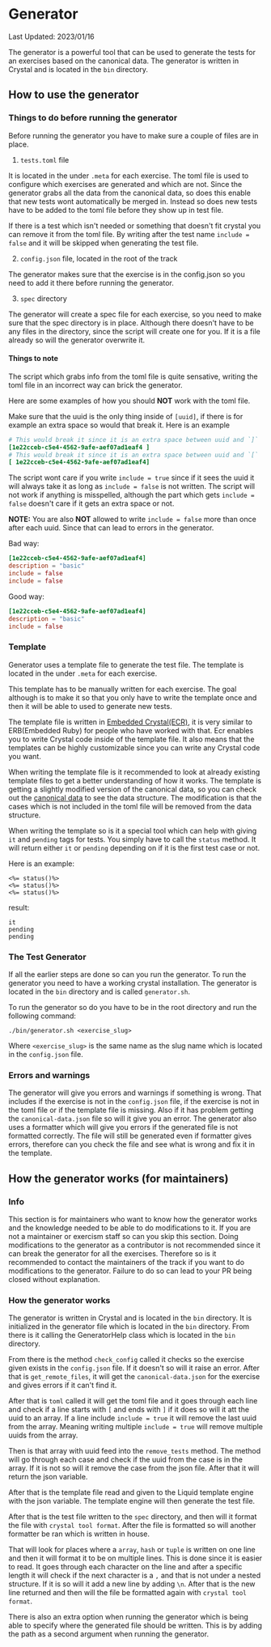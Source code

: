 # Generator

Last Updated: 2023/01/16

The generator is a powerful tool that can be used to generate the tests for an exercises based on the canonical data.
The generator is written in Crystal and is located in the `bin` directory.

## How to use the generator

### Things to do before running the generator

Before running the generator you have to make sure a couple of files are in place.

1. `tests.toml` file

It is located in the under `.meta` for each exercise.
The toml file is used to configure which exercises are generated and which are not.
Since the generator grabs all the data from the canonical data, so does this enable that new tests wont automatically be merged in.
Instead so does new tests have to be added to the toml file before they show up in test file.

If there is a test which isn't needed or something that doesn't fit crystal you can remove it from the toml file.
By writing after the test name `include = false` and it will be skipped when generating the test file.

2. `config.json` file, located in the root of the track

The generator makes sure that the exercise is in the config.json so you need to add it there before running the generator.

3. `spec` directory

The generator will create a spec file for each exercise, so you need to make sure that the spec directory is in place.
Although there doesn't have to be any files in the directory, since the script will create one for you.
If it is a file already so will the generator overwrite it.

#### Things to note

The script which grabs info from the toml file is quite sensative, writing the toml file in an incorrect way can brick the generator.

Here are some examples of how you should **NOT** work with the toml file.

Make sure that the uuid is the only thing inside of `[uuid]`, if there is for example an extra space so would that break it.
Here is an example

```toml
# This would break it since it is an extra space between uuid and `]`
[1e22cceb-c5e4-4562-9afe-aef07ad1eaf4 ]
# This would break it since it is an extra space between uuid and `[`
[ 1e22cceb-c5e4-4562-9afe-aef07ad1eaf4]
```

The script wont care if you write `include = true` since if it sees the uuid it will always take it as long as `include = false` is not written.
The script will not work if anything is misspelled, although the part which gets `include = false` doesn't care if it gets an extra space or not.

**NOTE:**
You are also **NOT** allowed to write `include = false` more than once after each uuid.
Since that can lead to errors in the generator.

Bad way:

```toml
[1e22cceb-c5e4-4562-9afe-aef07ad1eaf4]
description = "basic"
include = false
include = false
```

Good way:

```toml
[1e22cceb-c5e4-4562-9afe-aef07ad1eaf4]
description = "basic"
include = false
```

### Template

Generator uses a template file to generate the test file.
The template is located in the under `.meta` for each exercise.

This template has to be manually written for each exercise.
The goal although is to make it so that you only have to write the template once and then it will be able to used to generate new tests.

The template file is written in [Embedded Crystal(ECR)][ecr], it is very similar to ERB(Embedded Ruby) for people who have worked with that.
Ecr enables you to write Crystal code inside of the template file.
It also means that the templates can be highly customizable since you can write any Crystal code you want.

When writing the template file is it recommended to look at already existing template files to get a better understanding of how it works.
The template is getting a slightly modified version of the canonical data, so you can check out the [canonical data][canonical data] to see the data structure.
The modification is that the cases which is not included in the toml file will be removed from the data structure.

When writing the template so is it a special tool which can help with giving `it` and `pending` tags for tests.
You simply have to call the `status` method.
It will return either `it` or `pending` depending on if it is the first test case or not.

Here is an example:

```crystal
<%= status()%>
<%= status()%>
<%= status()%>
```

result:

```
it
pending
pending
```

### The Test Generator

If all the earlier steps are done so can you run the generator.
To run the generator you need to have a working crystal installation.
The generator is located in the `bin` directory and is called `generator.sh`.

To run the generator so do you have to be in the root directory and run the following command:

```shell
./bin/generator.sh <exercise_slug>
```

Where `<exercise_slug>` is the same name as the slug name which is located in the `config.json` file.

### Errors and warnings

The generator will give you errors and warnings if something is wrong.
That includes if the exercise is not in the `config.json` file, if the exercise is not in the toml file or if the template file is missing.
Also if it has problem getting the `canonical-data.json` file so will it give you an error.
The generator also uses a formatter which will give you errors if the generated file is not formatted correctly.
The file will still be generated even if formatter gives errors, therefore can you check the file and see what is wrong and fix it in the template.

## How the generator works (for maintainers)

### Info

This section is for maintainers who want to know how the generator works and the knowledge needed to be able to do modifications to it.
If you are not a maintainer or exercism staff so can you skip this section.
Doing modifications to the generator as a contributor is not recommended since it can break the generator for all the exercises.
Therefore so is it recommended to contact the maintainers of the track if you want to do modifications to the generator.
Failure to do so can lead to your PR being closed without explanation.

### How the generator works

The generator is written in Crystal and is located in the `bin` directory.
It is initialized in the generator file which is located in the `bin` directory.
From there is it calling the GeneratorHelp class which is located in the `bin` directory.

From there is the method `check_config` called it checks so the exercise given exists in the `config.json` file.
If it doesn't so will it raise an error.
After that is `get_remote_files`, it will get the `canonical-data.json` for the exercise and gives errors if it can't find it.

After that is `toml` called it will get the toml file and it goes through each line and check if a line starts with `[` and ends with `]` if it does so will it att the uuid to an array.
If a line include `include = true` it will remove the last uuid from the array.
Meaning writing multiple `include = true` will remove multiple uuids from the array.

Then is that array with uuid feed into the `remove_tests` method.
The method will go through each case and check if the uuid from the case is in the array.
If it is not so will it remove the case from the json file.
After that it will return the json variable.

After that is the template file read and given to the Liquid template engine with the json variable.
The template engine will then generate the test file.

After that is the test file written to the `spec` directory, and then will it format the file with `crystal tool format`.
After the file is formatted so will another formatter be ran which is written in house.

That will look for places where a `array`, `hash` or `tuple` is written on one line and then it will format it to be on multiple lines.
This is done since it is easier to read.
It goes through each character on the line and after a specific length it will check if the next character is a `,` and that is not under a nested structure.
If it is so will it add a new line by adding `\n`.
After that is the new line returned and then will the file be formatted again with `crystal tool format`.

There is also an extra option when running the generator which is being able to specify where the generated file should be written.
This is by adding the path as a second argument when running the generator.

[ecr]: https://crystal-lang.org/api/1.7.0/ECR.html
[canonical data]: https://github.com/exercism/problem-specifications
